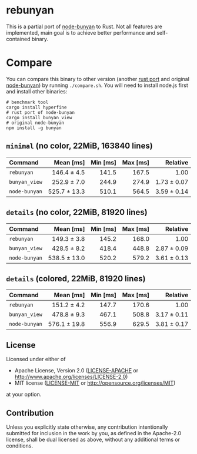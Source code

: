 # rebunyan

This is a partial port of [node-bunyan](https://github.com/trentm/node-bunyan) to Rust.
Not all features are implemented, main goal is to achieve better performance and self-contained binary.

# Compare

You can compare this binary to other version (another [rust port](https://github.com/dekobon/bunyan-view)
and original [node-bunyan](https://github.com/trentm/node-bunyan)) by running `./compare.sh`.
You will need to install node.js first and install other binaries:

```shell
# benchmark tool
cargo install hyperfine
# rust port of node-bunyan
cargo install bunyan_view
# original node-bunyan
npm install -g bunyan
```

## `minimal` (no color, 22MiB, 163840 lines)

| Command       |    Mean [ms] | Min [ms] | Max [ms] |    Relative |
|:--------------|-------------:|---------:|---------:|------------:|
| `rebunyan`    |  146.4 ± 4.5 |    141.5 |    167.5 |        1.00 |
| `bunyan_view` |  252.9 ± 7.0 |    244.9 |    274.9 | 1.73 ± 0.07 |
| `node-bunyan` | 525.7 ± 13.3 |    510.1 |    564.5 | 3.59 ± 0.14 |

## `details` (no color, 22MiB, 81920 lines)

| Command       |    Mean [ms] | Min [ms] | Max [ms] |    Relative |
|:--------------|-------------:|---------:|---------:|------------:|
| `rebunyan`    |  149.3 ± 3.8 |    145.2 |    168.0 |        1.00 |
| `bunyan_view` |  428.5 ± 8.2 |    418.4 |    448.8 | 2.87 ± 0.09 |
| `node-bunyan` | 538.5 ± 13.0 |    520.2 |    579.2 | 3.61 ± 0.13 |

## `details` (colored, 22MiB, 81920 lines)

| Command       |    Mean [ms] | Min [ms] | Max [ms] |    Relative |
|:--------------|-------------:|---------:|---------:|------------:|
| `rebunyan`    |  151.2 ± 4.2 |    147.7 |    170.6 |        1.00 |
| `bunyan_view` |  478.8 ± 9.3 |    467.1 |    508.8 | 3.17 ± 0.11 |
| `node-bunyan` | 576.1 ± 19.8 |    556.9 |    629.5 | 3.81 ± 0.17 |

## License

Licensed under either of

* Apache License, Version 2.0
  ([LICENSE-APACHE](LICENSE-APACHE) or http://www.apache.org/licenses/LICENSE-2.0)
* MIT license
  ([LICENSE-MIT](LICENSE-MIT) or http://opensource.org/licenses/MIT)

at your option.

## Contribution

Unless you explicitly state otherwise, any contribution intentionally submitted
for inclusion in the work by you, as defined in the Apache-2.0 license, shall be
dual licensed as above, without any additional terms or conditions.

